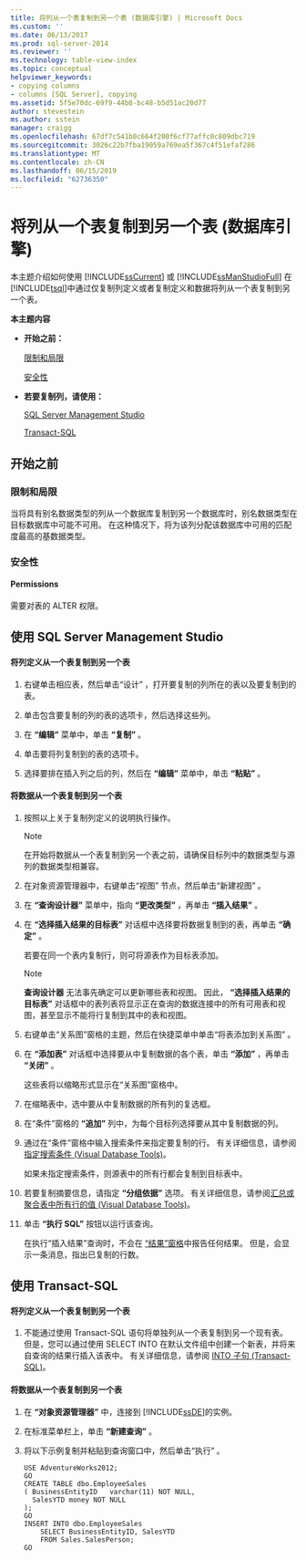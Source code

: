 ```yaml
---
title: 将列从一个表复制到另一个表 (数据库引擎) | Microsoft Docs
ms.custom: ''
ms.date: 06/13/2017
ms.prod: sql-server-2014
ms.reviewer: ''
ms.technology: table-view-index
ms.topic: conceptual
helpviewer_keywords:
- copying columns
- columns [SQL Server], copying
ms.assetid: 5f5e70dc-69f9-44b8-bc48-b5d51ac20d77
author: stevestein
ms.author: sstein
manager: craigg
ms.openlocfilehash: 67df7c541b0c664f200f6cf77affc0c809dbc719
ms.sourcegitcommit: 3026c22b7fba19059a769ea5f367c4f51efaf286
ms.translationtype: MT
ms.contentlocale: zh-CN
ms.lasthandoff: 06/15/2019
ms.locfileid: "62736350"
---
```

# <a name="copy-columns-from-one-table-to-another-database-engine"></a>将列从一个表复制到另一个表 (数据库引擎)
  本主题介绍如何使用 [!INCLUDE[ssCurrent](../../includes/sscurrent-md.md)] 或 [!INCLUDE[ssManStudioFull](../../includes/ssmanstudiofull-md.md)] 在 [!INCLUDE[tsql](../../includes/tsql-md.md)]中通过仅复制列定义或者复制定义和数据将列从一个表复制到另一个表。  
  
 **本主题内容**  
  
-   **开始之前：**  
  
     [限制和局限](#Restrictions)  
  
     [安全性](#Security)  
  
-   **若要复制列，请使用：**  
  
     [SQL Server Management Studio](#SSMSProcedure)  
  
     [Transact-SQL](#TsqlProcedure)  
  
##  <a name="BeforeYouBegin"></a> 开始之前  
  
###  <a name="Restrictions"></a> 限制和局限  
 当将具有别名数据类型的列从一个数据库复制到另一个数据库时，别名数据类型在目标数据库中可能不可用。 在这种情况下，将为该列分配该数据库中可用的匹配度最高的基数据类型。  
  
###  <a name="Security"></a> 安全性  
  
####  <a name="Permissions"></a> Permissions  
 需要对表的 ALTER 权限。  
  
##  <a name="SSMSProcedure"></a> 使用 SQL Server Management Studio  
  
#### <a name="to-copy-column-definitions-from-one-table-to-another"></a>将列定义从一个表复制到另一个表  
  
1.  右键单击相应表，然后单击“设计”  ，打开要复制的列所在的表以及要复制到的表。  
  
2.  单击包含要复制的列的表的选项卡，然后选择这些列。  
  
3.  在 **“编辑”** 菜单中，单击 **“复制”** 。  
  
4.  单击要将列复制到的表的选项卡。  
  
5.  选择要排在插入列之后的列，然后在 **“编辑”** 菜单中，单击 **“粘贴”** 。  
  
#### <a name="to-copy-data-from-one-table-to-another"></a>将数据从一个表复制到另一个表  
  
1.  按照以上关于复制列定义的说明执行操作。  
  
    > [!NOTE]  
    >  在开始将数据从一个表复制到另一个表之前，请确保目标列中的数据类型与源列的数据类型相兼容。  
  
2.  在对象资源管理器中，右键单击“视图”  节点，然后单击“新建视图”  。  
  
3.  在 **“查询设计器”** 菜单中，指向 **“更改类型”** ，再单击 **“插入结果”** 。  
  
4.  在 **“选择插入结果的目标表”** 对话框中选择要将数据复制到的表，再单击 **“确定”** 。  
  
     若要在同一个表内复制行，则可将源表作为目标表添加。  
  
    > [!NOTE]  
    >  **查询设计器** 无法事先确定可以更新哪些表和视图。 因此， **“选择插入结果的目标表”** 对话框中的表列表将显示正在查询的数据连接中的所有可用表和视图，甚至显示不能将行复制到其中的表和视图。  
  
5.  右键单击“关系图”窗格的主题，然后在快捷菜单中单击“将表添加到关系图”  。  
  
6.  在 **“添加表”** 对话框中选择要从中复制数据的各个表，单击 **“添加”** ，再单击 **“关闭”** 。  
  
     这些表将以缩略形式显示在“关系图”窗格中。  
  
7.  在缩略表中，选中要从中复制数据的所有列的复选框。  
  
8.  在“条件”窗格的 **“追加”** 列中，为每个目标列选择要从其中复制数据的列。  
  
9. 通过在“条件”窗格中输入搜索条件来指定要复制的行。 有关详细信息，请参阅[指定搜索条件 (Visual Database Tools)](../../ssms/visual-db-tools/visual-database-tools.md)。  
  
     如果未指定搜索条件，则源表中的所有行都会复制到目标表中。  
  
10. 若要复制摘要信息，请指定 **“分组依据”** 选项。 有关详细信息，请参阅[汇总或聚合表中所有行的值 (Visual Database Tools)](../../ssms/visual-db-tools/summarize-or-aggregate-values-for-all-rows-in-a-table-visual-database-tools.md)。  
  
11. 单击 **“执行 SQL”** 按钮以运行该查询。  
  
     在执行“插入结果”查询时，不会在 [“结果”窗格](../../ssms/visual-db-tools/results-pane-visual-database-tools.md)中报告任何结果。 但是，会显示一条消息，指出已复制的行数。  
  
##  <a name="TsqlProcedure"></a> 使用 Transact-SQL  
  
#### <a name="to-copy-column-definitions-from-one-table-to-another"></a>将列定义从一个表复制到另一个表  
  
1.  不能通过使用 Transact-SQL 语句将单独列从一个表复制到另一个现有表。 但是，您可以通过使用 SELECT INTO 在默认文件组中创建一个新表，并将来自查询的结果行插入该表中。 有关详细信息，请参阅 [ INTO 子句 (Transact-SQL)](/sql/t-sql/queries/select-into-clause-transact-sql)。  
  
#### <a name="to-copy-data-from-one-table-to-another"></a>将数据从一个表复制到另一个表  
  
1.  在 **“对象资源管理器”** 中，连接到 [!INCLUDE[ssDE](../../includes/ssde-md.md)]的实例。  
  
2.  在标准菜单栏上，单击 **“新建查询”** 。  
  
3.  将以下示例复制并粘贴到查询窗口中，然后单击“执行”  。  
  
    ```  
    USE AdventureWorks2012;  
    GO  
    CREATE TABLE dbo.EmployeeSales  
    ( BusinessEntityID   varchar(11) NOT NULL,  
      SalesYTD money NOT NULL  
    );  
    GO  
    INSERT INTO dbo.EmployeeSales  
        SELECT BusinessEntityID, SalesYTD   
        FROM Sales.SalesPerson;  
    GO  
    ```  
  
  
